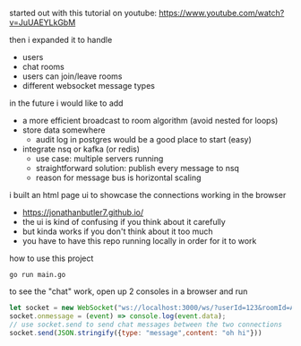 started out with this tutorial on youtube:
https://www.youtube.com/watch?v=JuUAEYLkGbM

then i expanded it to handle
- users
- chat rooms 
- users can join/leave rooms
- different websocket message types

in the future i would like to add
- a more efficient broadcast to room algorithm (avoid nested for loops)
- store data somewhere
  - audit log in postgres would be a good place to start (easy)
- integrate nsq or kafka (or redis)
  - use case: multiple servers running
  - straightforward solution: publish every message to nsq
  - reason for message bus is horizontal scaling

i built an html page ui to showcase the connections working in the browser
- https://jonathanbutler7.github.io/
- the ui is kind of confusing if you think about it carefully
- but kinda works if you don't think about it too much
- you have to have this repo running locally in order for it to work

how to use this project

```
go run main.go
```

to see the "chat" work, open up 2 consoles in a browser and run

```js
let socket = new WebSocket("ws://localhost:3000/ws/?userId=123&roomId=A");
socket.onmessage = (event) => console.log(event.data);
// use socket.send to send chat messages between the two connections
socket.send(JSON.stringify({type: "message",content: "oh hi"}))
```
